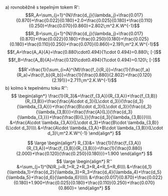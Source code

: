 a) rovnoběžně s tepelným tokem R':
$$R_A=\sum_{j=1}^{N}\frac{d_j}{\lambda_j}=\frac{0.017}{0.870}+\frac{0.022}{0.180}+2.0+\frac{0.025}{0.180}+\frac{0.110}{0.250}+\frac{0.070}{0.860}=2.802\;m^2.K.W^{-1}$$
$$R_B=\sum_{j=1}^{N}\frac{d_j}{\lambda_j}=\frac{0.017}{0.870}+\frac{0.022}{0.180}+\frac{0.250}{0.180}+\frac{0.025}{0.180}+\frac{0.110}{0.250}+\frac{0.070}{0.860}=2.191\;m^2.K.W^{-1}$$
$$f_A=\frac{A_A}{A}=\frac{0.880\cdot0.494}{1\cdot 0.494}=0.880\; [-]$$
$$f_B=\frac{A_B}{A}=\frac{0.120\cdot0.494}{1\cdot 0.494}=0.120\; [-]$$

$$R'=\frac{1}{\sum_{i=A}^{M}\frac{f_i}{R_i}}=\frac{1}{\frac{f_a}{R_a}+\frac{f_b}{R_b}}=\frac{1}{\frac{0.880}{2.802}+\frac{0.120}{2.191}}=2.711\;m^2.K.W^{-1}$$
b) kolmo k tepelnému toku R'':
$$
\begin{align*}
\frac{1}{R_3}&=\frac{f_{3,A}}{R_{3,A}}+\frac{f_{3,B}}{R_{3,B}}=\frac{\frac{A\cdot d_3}{L\cdot d_3}}{\frac{d_3}{\lambda_{3,A}}}+\frac{\frac{B\cdot d_3}{L\cdot d_3}}{\frac{d_3}{\lambda_{3,B}}}=\frac{\frac{A}{L}}{\frac{d_3}{\lambda_{3,}}}+\frac{\frac{B}{L}}{\frac{d_3}{\lambda_{3,B}}}\\\\
&=\frac{A\cdot \lambda_{3,A}}{L\cdot d_3}+\frac{B\cdot \lambda_{3,B}}{L\cdot d_3}\\\\
&=\frac{A\cdot \lambda_{3,A}+B\cdot \lambda_{3,B}}{L\cdot d_3}\;m^2.K.W^{-1}
\end{align*}
$$

$$
\large
\begin{align*}
R_{3}&= \frac{1}{\frac{f_{3,A}}{R_{3,A}}+\frac{f_{3,B}}{R_{3,B}}}=\frac{1}{\frac{0.880}{2.000}+\frac{0.120}{\frac{0.250}{0.180}}}=1.900
\end{align*}
$$
$$
\large
\begin{align*}
R'' &=\sum_{j=1}^{N}R_j=R_1+R_2+R_3+R_4+R_5+R_6\\\\
&=\frac{d_1}{\lambda_1}+\frac{d_2}{\lambda_3}+R_3+\frac{d_4}{\lambda_4}+\frac{d_5}{\lambda_5}+\frac{d_6}{\lambda_6}\\\\\\
&=\frac{0.017}{0.870}+\frac{0.022}{0.180}+1.900+\frac{0.025}{0.180}+\frac{0.110}{0.250}+\frac{0.070}{0.860}=
\end{align*}
$$

